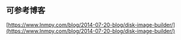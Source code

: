 ## 可参考博客 ##
[https://www.lnmpy.com/blog/2014-07-20-blog/disk-image-builder/](https://www.lnmpy.com/blog/2014-07-20-blog/disk-image-builder/)